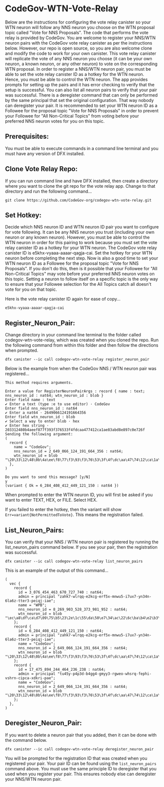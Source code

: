 # CodeGov-WTN-Vote-Relay

Below are the instructions for configuring the vote relay canister so your WTN neuron will follow any NNS neuron you
choose on the WTN proposal topic called "Vote for NNS Proposals". The code that performs the vote relay is provided by
CodeGov. You are welcome to register your NNS/WTN neuron pairs with the CodeGov vote relay canister as per the
instructions below. However, our repo is open source, so you are also welcome clone and modify the code to work for your
own canister. This vote relay canister will replicate the vote of any NNS neuron you choose (it can be your own neuron,
a known neuron, or any other neuron) to vote on the corresponding WTN proposal. In order to register a NNS/WTN neuron
pair, you must be able to set the vote relay canister ID as a hotkey for the WTN neuron. Hence, you must be able to
control the WTN neuron. The app provides prompts for setting up the pairs and it has error checking to verify that the
setup is successful. You can also list all neuron pairs to verify that your pair was successful. There is a deregister
command that can only be performed by the same principal that set the original configuration. That way nobody can
deregister your pair. It is recommended to set your WTN neuron ID as a Followee for the proposal topic "Vote for NNS
Proposals" in order to prevent your Followee for "All Non-Critical Topics" from voting before your preferred NNS neuron
votes for you on this topic.

## Prerequisites:
You must be able to execute commands in a command line terminal and you must have any version of DFX installed.

## Clone Vote Relay Repo:
If you can run command line and have DFX installed, then create a directory where you want to clone the git repo for 
the vote relay app. Change to that directory and run the following command...

`git clone https://github.com/CodeGov-org/codegov-wtn-vote-relay.git`

## Set Hotkey: 
Decide which NNS neuron ID and WTN neuron ID pair you want to configure for vote following. It can be any
NNS neuron you trust (including your own neuron or any known neuron). However, you must be able to control the WTN
neuron in order for this pairing to work because you must set the vote relay canister ID as a hotkey for your WTN
neuron. The CodeGov vote relay canister ID is e5khx-vyaaa-aaaar-qagja-cai. Set the hotkey for your WTN neuron before
completing the next step. Now is also a good time to set your WTN neuron ID as a Followee for the proposal topic "Vote
for NNS Proposals". If you don't do this, then is it possible that your Followee for "All Non-Critical Topics" may vote
before your preferred NNS neuron votes on this topic. Setting a neuron to follow itself on a specific topic is the only
way to ensure that your Followee selection for the All Topics catch all doesn't vote for you on that topic.

Here is the vote relay canister ID again for ease of copy...

`e5khx-vyaaa-aaaar-qagja-cai`

## Register_Neuron_Pair: 
Change directory in your command line terminal to the folder called codegov-wtn-vote-relay, which was created when you 
cloned the repo. Run the following command from within this folder and then follow the directions when prompted.

`dfx canister --ic call codegov-wtn-vote-relay register_neuron_pair`

Below is the example from when the CodeGov NNS / WTN neuron pair was registered...

```
This method requires arguments.

Enter a value for RegisterNeuronPairArgs : record { name : text; nns_neuron_id : nat64; wtn_neuron_id : blob }
Enter field name : text
✔ Enter a text (type :e to use editor) · CodeGov
Enter field nns_neuron_id : nat64
✔ Enter a nat64 · 2649066124191664356
Enter field wtn_neuron_id : blob
✔ Select a way to enter blob · hex
✔ Enter hex string · 203312480b4aeef877f393f376533f4fdcaa477412ca1ae83abd8e897c0e726f
Sending the following argument:
(
  record {
    name = "CodeGov";
    nns_neuron_id = 2_649_066_124_191_664_356 : nat64;
    wtn_neuron_id = blob "\20\33\12\48\0b\4a\ee\f8\77\f3\93\f3\76\53\3f\4f\dc\aa\47\74\12\ca\1a\e8\3a\bd\8e\89\7c\0e\72\6f";
  },
)

Do you want to send this message? [y/N]
y
(variant { Ok = 6_284_408_412_449_121_150 : nat64 })
```

When prompted to enter the WTN neuron ID, you will first be asked if you want to enter TEXT, HEX, or FILE. Select HEX.

If you failed to enter the hotkey, then the variant will show `Err=variant{NotPermittedToVote}`. This means the
registration failed.

## List_Neuron_Pairs: 
You can verify that your NNS / WTN neuron pair is registered by running the list_neuron_pairs command below. If you see 
your pair, then the registration was successful.

`dfx canister --ic call codegov-wtn-vote-relay list_neuron_pairs`

This is an example of the output of this command...

```
(
  vec {
    record {
      id = 3_076_454_463_670_727_740 : nat64;
      admin = principal "zahk7-wlrqq-e2kcg-erf5x-mnwu5-i7ux7-yn34n-6la6z-tter3-peiqj-iae";
      name = "WPB";
      nns_neuron_id = 8_269_903_528_373_981_952 : nat64;
      wtn_neuron_id = blob "\ec\a8\df\ca\d7\09\75\b5\23\2e\1c\55\da\50\e7\34\ac\22\6c\ba\b4\e2\b3\af\e6\24\97\5a\74\c4\82\34";
    };
    record {
      id = 6_284_408_412_449_121_150 : nat64;
      admin = principal "zahk7-wlrqq-e2kcg-erf5x-mnwu5-i7ux7-yn34n-6la6z-tter3-peiqj-iae";
      name = "CodeGov";
      nns_neuron_id = 2_649_066_124_191_664_356 : nat64;
      wtn_neuron_id = blob "\20\33\12\48\0b\4a\ee\f8\77\f3\93\f3\76\53\3f\4f\dc\aa\47\74\12\ca\1a\e8\3a\bd\8e\89\7c\0e\72\6f";
    };
    record {
      id = 17_475_894_244_464_236_238 : nat64;
      admin = principal "tu45y-p4p3d-b4gg4-gmyy3-rgweo-whsrq-fephi-vshrn-cipca-xdkri-pae";
      name = "CodeGov";
      nns_neuron_id = 2_649_066_124_191_664_356 : nat64;
      wtn_neuron_id = blob "\20\33\12\48\0b\4a\ee\f8\77\f3\93\f3\76\53\3f\4f\dc\aa\47\74\12\ca\1a\e8\3a\bd\8e\89\7c\0e\72\6f";
    };
  },
)
```

## Deregister_Neuron_Pair: 
If you want to delete a neuron pair that you added, then it can be done with the command below.

`dfx canister --ic call codegov-wtn-vote-relay deregister_neuron_pair`

You will be prompted for the registration ID that was created when you registered your pair. Your pair ID can be found
using the `list_neuron_pairs` command above. You must use the same principle ID to deregister that you used when you
register your pair. This ensures nobody else can deregister your NNS/WTN neuron pair.
